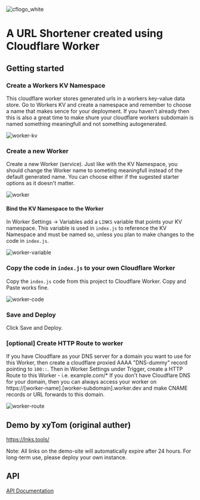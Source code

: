 ![cflogo_white][cflogo_white]
# A URL Shortener created using Cloudflare Worker


## Getting started
### Create a Workers KV Namespace

This cloudflare worker stores generated urls in a workers key-value data store. Go to Workers KV and create a namespace and remember to choose a name that makes sence for your deployment. If you haven't already then this is also a great time to make shure your cloudflare workers subdomain is named something meaningfull and not something autogenerated. 

![worker-kv][worker-kv]

### Create a new Worker
Create a new Worker (service). Just like with the KV Namespace, you should change the Worker name to someting meaningfull instead of the default generated name. You can choose either if the sugested starter options as it doesn't matter.

![worker][worker]

#### Bind the KV Namespace to the Worker 

In Worker Settings -> Variables add a `LINKS` variable that points your KV namespace. This variable is used in `index.js` to reference the KV Namespace and must be named so, unless you plan to make changes to the code in `index.js`.

![worker-variable][worker-variable]

### Copy the code in `index.js` to your own Cloudflare Worker 

Copy the `index.js` code from this project to Cloudflare Worker. Copy and Paste works fine.

![worker-code][worker-code]

### Save and Deploy

Click Save and Deploy.

### [optional] Create HTTP Route to worker

If you have Cloudflare as your DNS server for a domain you want to use for this Worker, then create a  cloudflare proxied AAAA "DNS-dummy" record pointing to `100::`.
Then in Worker Settings under Trigger, create a HTTP Route to this Worker - i.e. example.com/*
If you don't have Cloudflare DNS for your domain, then you can always access your worker on https://[worker-name].[worker-subdomain].worker.dev and make CNAME records or URL forwards to this domain.

![worker-route][worker-route]

## Demo by xyTom (original auther)
https://lnks.tools/
 
Note: All links on the demo-site will automatically expire after 24 hours. For long-term use, please deploy your own instance.

## API

[API Documentation](API.md)

[cflogo_white]: https://duckduckgo.com/i/ad8bee9a.png
[worker-kv]: https://cdn.jsdelivr.net/npm/imst@0.0.4/20201205232805.png
[worker]: https://duckduckgo.com/i/ad8bee9a.png
[worker-variable]: https://cdn.jsdelivr.net/npm/imst@0.0.4/20201205232704.png
[worker-code]: https://duckduckgo.com/i/ad8bee9a.png
[worker-route]: https://duckduckgo.com/i/ad8bee9a.png
